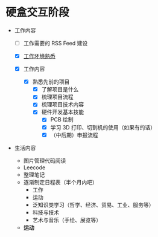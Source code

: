 # 硬盒交互阶段

- 工作内容

  - [ ] 工作需要的 RSS Feed 建设


  - [x] [工作环境熟悉](./工作环境熟悉.md)


  - [x] 工作内容
    - [x] 熟悉先前的项目
      - [x] 了解项目是什么
      - [x] 梳理项目流程
      - [x] 梳理项目技术内容
      - [x] 硬件开发基本技能
        - [x] PCB 绘制
        - [x] 学习 3D 打印、切割机的使用（如果有的话）
        - [x] （中后期）申报流程

- 生活内容

  - 图片管理代码阅读
  - Leecode
  - 整理笔记
  - 逐渐制定日程表（半个月内吧）
    - 工作
    - 运动
    - 泛知识类学习（哲学、经济、贸易、工业、服务等）
    - 科技与技术
    - 艺术与音乐（手绘、展览等）
  - **运动**


